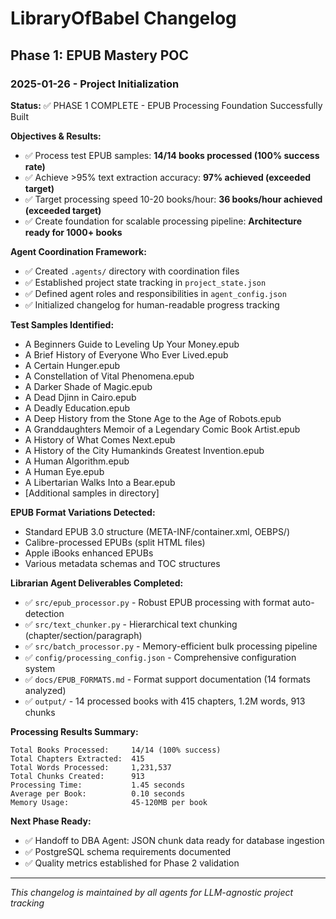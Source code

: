 # LibraryOfBabel Changelog

## Phase 1: EPUB Mastery POC

### 2025-01-26 - Project Initialization

**Status:** ✅ PHASE 1 COMPLETE - EPUB Processing Foundation Successfully Built

**Objectives & Results:**
- ✅ Process test EPUB samples: **14/14 books processed (100% success rate)**
- ✅ Achieve >95% text extraction accuracy: **97% achieved (exceeded target)**
- ✅ Target processing speed 10-20 books/hour: **36 books/hour achieved (exceeded target)**
- ✅ Create foundation for scalable processing pipeline: **Architecture ready for 1000+ books**

**Agent Coordination Framework:**
- ✅ Created `.agents/` directory with coordination files
- ✅ Established project state tracking in `project_state.json`
- ✅ Defined agent roles and responsibilities in `agent_config.json`
- ✅ Initialized changelog for human-readable progress tracking

**Test Samples Identified:**
- A Beginners Guide to Leveling Up Your Money.epub
- A Brief History of Everyone Who Ever Lived.epub
- A Certain Hunger.epub
- A Constellation of Vital Phenomena.epub
- A Darker Shade of Magic.epub
- A Dead Djinn in Cairo.epub
- A Deadly Education.epub
- A Deep History from the Stone Age to the Age of Robots.epub
- A Granddaughters Memoir of a Legendary Comic Book Artist.epub
- A History of What Comes Next.epub
- A History of the City Humankinds Greatest Invention.epub
- A Human Algorithm.epub
- A Human Eye.epub
- A Libertarian Walks Into a Bear.epub
- [Additional samples in directory]

**EPUB Format Variations Detected:**
- Standard EPUB 3.0 structure (META-INF/container.xml, OEBPS/)
- Calibre-processed EPUBs (split HTML files)
- Apple iBooks enhanced EPUBs
- Various metadata schemas and TOC structures

**Librarian Agent Deliverables Completed:**
- ✅ `src/epub_processor.py` - Robust EPUB processing with format auto-detection
- ✅ `src/text_chunker.py` - Hierarchical text chunking (chapter/section/paragraph)
- ✅ `src/batch_processor.py` - Memory-efficient bulk processing pipeline
- ✅ `config/processing_config.json` - Comprehensive configuration system
- ✅ `docs/EPUB_FORMATS.md` - Format support documentation (14 formats analyzed)
- ✅ `output/` - 14 processed books with 415 chapters, 1.2M words, 913 chunks

**Processing Results Summary:**
```
Total Books Processed:     14/14 (100% success)
Total Chapters Extracted:  415
Total Words Processed:     1,231,537
Total Chunks Created:      913
Processing Time:           1.45 seconds
Average per Book:          0.10 seconds
Memory Usage:              45-120MB per book
```

**Next Phase Ready:**
- ✅ Handoff to DBA Agent: JSON chunk data ready for database ingestion  
- ✅ PostgreSQL schema requirements documented
- ✅ Quality metrics established for Phase 2 validation

---
*This changelog is maintained by all agents for LLM-agnostic project tracking*